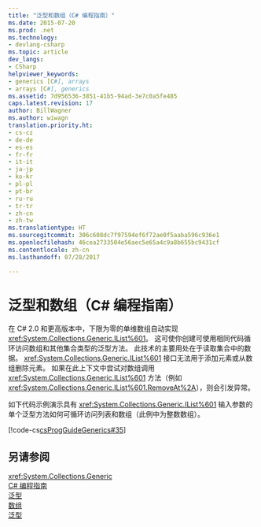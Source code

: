 ```yaml
---
title: "泛型和数组（C# 编程指南）"
ms.date: 2015-07-20
ms.prod: .net
ms.technology:
- devlang-csharp
ms.topic: article
dev_langs:
- CSharp
helpviewer_keywords:
- generics [C#], arrays
- arrays [C#], generics
ms.assetid: 7d956536-3851-41b5-94ad-3e7c0a5fe485
caps.latest.revision: 17
author: BillWagner
ms.author: wiwagn
translation.priority.ht:
- cs-cz
- de-de
- es-es
- fr-fr
- it-it
- ja-jp
- ko-kr
- pl-pl
- pt-br
- ru-ru
- tr-tr
- zh-cn
- zh-tw
ms.translationtype: HT
ms.sourcegitcommit: 306c608dc7f97594ef6f72ae0f5aaba596c936e1
ms.openlocfilehash: 46cea2733504e56aec5e65a4c9a8b655bc9431cf
ms.contentlocale: zh-cn
ms.lasthandoff: 07/28/2017

---
```

# <a name="generics-and-arrays-c-programming-guide"></a>泛型和数组（C# 编程指南）
在 C# 2.0 和更高版本中，下限为零的单维数组自动实现 <xref:System.Collections.Generic.IList%601>。 这可使你创建可使用相同代码循环访问数组和其他集合类型的泛型方法。 此技术的主要用处在于读取集合中的数据。 <xref:System.Collections.Generic.IList%601> 接口无法用于添加元素或从数组删除元素。 如果在此上下文中尝试对数组调用 <xref:System.Collections.Generic.IList%601> 方法（例如 <xref:System.Collections.Generic.IList%601.RemoveAt%2A>），则会引发异常。  
  
 如下代码示例演示具有 <xref:System.Collections.Generic.IList%601> 输入参数的单个泛型方法如何可循环访问列表和数组（此例中为整数数组）。  
  
 [!code-cs[csProgGuideGenerics#35](../../../csharp/programming-guide/generics/codesnippet/CSharp/generics-and-arrays_1.cs)]  
  
## <a name="see-also"></a>另请参阅  
 <xref:System.Collections.Generic>   
 [C# 编程指南](../../../csharp/programming-guide/index.md)   
 [泛型](../../../csharp/programming-guide/generics/index.md)   
 [数组](../../../csharp/programming-guide/arrays/index.md)   
 [泛型](~/docs/standard/generics/index.md)

